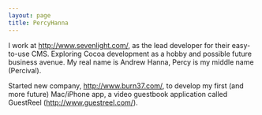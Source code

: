 ```yaml
---
layout: page
title: PercyHanna
---
```


I work at http://www.sevenlight.com/, as the lead developer for their easy-to-use CMS.  Exploring Cocoa development as a hobby and possible future business avenue.  My real name is Andrew Hanna, Percy is my middle name (Percival).

Started new company, http://www.burn37.com/, to develop my first (and more future) Mac/iPhone app, a video guestbook application called GuestReel (http://www.guestreel.com/).

